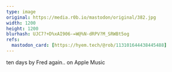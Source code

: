 ```yaml
---
type: image
original: https://media.r0b.io/mastodon/original/382.jpg
width: 1200
height: 1200
blurhash: UJC7?+D%xAI906-=W@%N-dRPV?M_SRWBt5og
refs:
  mastodon_card: [https://hyem.tech/@rob/113101644438445488]
---
```


ten days by Fred again.. on Apple Music
